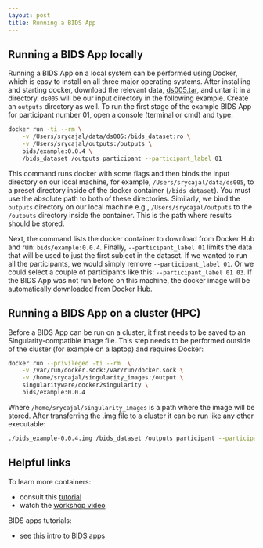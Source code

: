 ```yaml
---
layout: post
title: Running a BIDS App
---
```


## Running a BIDS App locally

Running a BIDS App on a local system can be performed using Docker, which is
easy to install on all three major operating systems. After installing and
starting docker, download the relevant data,
[ds005.tar](https://drive.google.com/drive/folders/0B2JWN60ZLkgkMGlUY3B4MXZIZW8),
and untar it in a directory. `ds005` will be our input directory in the
following example. Create an `outputs` directory as well. To run the first stage
of the example BIDS App for participant number 01, open a console (terminal or
cmd) and type:

```bash
docker run -ti --rm \
    -v /Users/srycajal/data/ds005:/bids_dataset:ro \
    -v /Users/srycajal/outputs:/outputs \
    bids/example:0.0.4 \
    /bids_dataset /outputs participant --participant_label 01
```

This command runs docker with some flags and then binds the input directory on
our local machine, for example, `/Users/srycajal/data/ds005`, to a preset
directory inside of the docker container (`/bids_dataset`). You must use the
absolute path to both of these directories. Similarly, we bind the `outputs`
directory on our local machine e.g., `/Users/srycajal/outputs` to the `/outputs`
directory inside the container. This is the path where results should be stored.

Next, the command lists the docker container to download from Docker Hub and
run: `bids/example:0.0.4`. Finally, `--participant_label 01` limits the data
that will be used to just the first subject in the dataset. If we wanted to run
all the participants, we would simply remove `--participant_label 01`. Or we
could select a couple of participants like this: `--participant_label 01 03`. If
the BIDS App was not run before on this machine, the docker image will be
automatically downloaded from Docker Hub.

## Running a BIDS App on a cluster (HPC)

Before a BIDS App can be run on a cluster, it first needs to be saved to an
Singularity-compatible image file. This step needs to be performed outside of
the cluster (for example on a laptop) and requires Docker:

```bash
docker run --privileged -ti --rm  \
    -v /var/run/docker.sock:/var/run/docker.sock \
    -v /home/srycajal/singularity_images:/output \
    singularityware/docker2singularity \
    bids/example:0.0.4
```

Where `/home/srycajal/singularity_images` is a path where the image will be
stored. After transferring the .img file to a cluster it can be run like any
other executable:

```bash
./bids_example-0.0.4.img /bids_dataset /outputs participant --participant_label 01
```

## Helpful links

To learn more containers:

- consult this
  [tutorial](https://neurohackweek.github.io/docker-for-scientists/)
- watch the [workshop video](https://www.youtube.com/watch?v=wAATYzn8O54)

BIDS apps tutorials:

- see this intro to [BIDS apps](https://github.com/fliem/bids_apps_intro)
